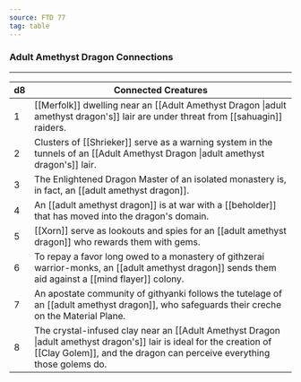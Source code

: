 ```yaml
---
source: FTD 77
tag: table
---
```


### Adult Amethyst Dragon Connections
---
|d8|Connected Creatures|
|----|------------|
|1|[[Merfolk]] dwelling near an [[Adult Amethyst Dragon \|adult amethyst dragon's]] lair are under threat from [[sahuagin]] raiders.|
|2|Clusters of [[Shrieker]] serve as a warning system in the tunnels of an [[Adult Amethyst Dragon \|adult amethyst dragon's]] lair.|
|3|The Enlightened Dragon Master of an isolated monastery is, in fact, an [[adult amethyst dragon]].|
|4|An [[adult amethyst dragon]] is at war with a [[beholder]] that has moved into the dragon's domain.|
|5|[[Xorn]] serve as lookouts and spies for an [[adult amethyst dragon]] who rewards them with gems.|
|6|To repay a favor long owed to a monastery of githzerai warrior-monks, an [[adult amethyst dragon]] sends them aid against a [[mind flayer]] colony.|
|7|An apostate community of githyanki follows the tutelage of an [[adult amethyst dragon]], who safeguards their creche on the Material Plane.|
|8|The crystal-infused clay near an [[Adult Amethyst Dragon \|adult amethyst dragon's]] lair is ideal for the creation of [[Clay Golem]], and the dragon can perceive everything those golems do.|
